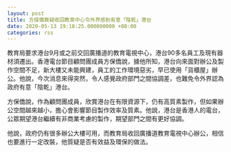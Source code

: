 ```yaml
---
layout: post
title: 方保僑質疑收回教育中心令外界感到有意「陰乾」港台
date: 2020-05-13 19:18:25.000000000 +08:00
categories: rss
---
```


教育局要求港台9月或之前交回廣播道的教育電視中心，港台90多名員工及現有器材須遷出。香港電台節目顧問團成員方保僑說，據他所知，港台向來面對辦公及製作空間不足，新大樓又未能興建，員工的工作環境惡劣，早已使用「貨櫃屋」辦公。他說，今次消息來得突然，令人感覺政府部門之間協調差，也難免令外界認為政府有意「陰乾」港台。

方保僑說，作為顧問團成員，欣賞港台在有限資源下，仍有高質素製作，但如果辦公空間越來越小，擔心會影響節目製作效率及質素。他說，港台是香港人的電台，公眾期望港台繼續有非商業考慮的製作，期望部門之間有更好協調。

他說，政府仍有很多辦公大樓可用，而教育局收回廣播道教育電視中心辦公，相信也要進行一定改裝，他質疑是否有效益及環保的做法。
